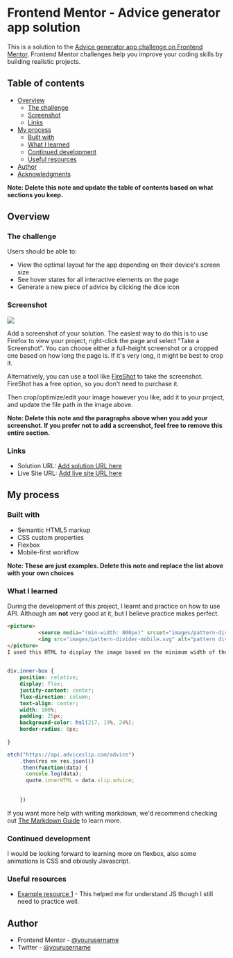 # Frontend Mentor - Advice generator app solution

This is a solution to the [Advice generator app challenge on Frontend Mentor](https://www.frontendmentor.io/challenges/advice-generator-app-QdUG-13db). Frontend Mentor challenges help you improve your coding skills by building realistic projects.

## Table of contents

- [Overview](#overview)
  - [The challenge](#the-challenge)
  - [Screenshot](#screenshot)
  - [Links](#links)
- [My process](#my-process)
  - [Built with](#built-with)
  - [What I learned](#what-i-learned)
  - [Continued development](#continued-development)
  - [Useful resources](#useful-resources)
- [Author](#author)
- [Acknowledgments](#acknowledgments)

**Note: Delete this note and update the table of contents based on what sections you keep.**

## Overview

### The challenge

Users should be able to:

- View the optimal layout for the app depending on their device's screen size
- See hover states for all interactive elements on the page
- Generate a new piece of advice by clicking the dice icon

### Screenshot

![](./screenshot.jpg)

Add a screenshot of your solution. The easiest way to do this is to use Firefox to view your project, right-click the page and select "Take a Screenshot". You can choose either a full-height screenshot or a cropped one based on how long the page is. If it's very long, it might be best to crop it.

Alternatively, you can use a tool like [FireShot](https://getfireshot.com/) to take the screenshot. FireShot has a free option, so you don't need to purchase it. 

Then crop/optimize/edit your image however you like, add it to your project, and update the file path in the image above.

**Note: Delete this note and the paragraphs above when you add your screenshot. If you prefer not to add a screenshot, feel free to remove this entire section.**

### Links

- Solution URL: [Add solution URL here](https://github.com/DOOMSDAY101/Advice-generator.git)
- Live Site URL: [Add live site URL here](https://ifeoluwa-advice-generator-app.netlify.app)

## My process

### Built with

- Semantic HTML5 markup
- CSS custom properties
- Flexbox
- Mobile-first workflow

**Note: These are just examples. Delete this note and replace the list above with your own choices**

### What I learned

During the development of this project, I learnt and practice on how to use API. Although am **not** very good at it, but I believe practice makes perfect.

```html
<picture>
          <source media="(min-width: 800px)" srcset="images/pattern-divider-desktop.svg">
          <img src="images/pattern-divider-mobile.svg" alt="pattern divider">
</picture>
I used this HTML to display the image based on the minimum width of the user's screen.
      
```
```css
div.inner-box {
    position: relative;
    display: flex;
    justify-content: center;
    flex-direction: column;
    text-align: center;
    width: 100%;
    padding: 25px;
    background-color: hsl(217, 19%, 24%);
    border-radius: 8px;
    
}
```
```js
etch("https://api.adviceslip.com/advice")
    .then(res => res.json())
    .then(function(data) {
      console.log(data);
      quote.innerHTML = data.slip.advice;
      
    
    })
```

If you want more help with writing markdown, we'd recommend checking out [The Markdown Guide](https://www.markdownguide.org/) to learn more.



### Continued development
I would be looking forward to learning more on flexbox,
also some animations is CSS and obiously Javascript.


### Useful resources

- [Example resource 1](https://www.w3school.com) - This helped me for understand JS though I still need to practice well.

## Author

- Frontend Mentor - [@yourusername](https://www.frontendmentor.io/profile/DOOMSDAY101)
- Twitter - [@yourusername](https://www.twitter.com/Sulaiman_ife)


